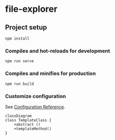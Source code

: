 # file-explorer

## Project setup
```
npm install
```

### Compiles and hot-reloads for development
```
npm run serve
```

### Compiles and minifies for production
```
npm run build
```

### Customize configuration
See [Configuration Reference](https://cli.vuejs.org/config/).

```mermaid
classDiagram
class TemplateClass {
	+abstract ()
	+templateMethod()
}
```
